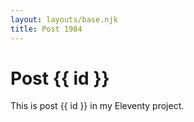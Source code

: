 ```yaml
---
layout: layouts/base.njk
title: Post 1984
---
```


# Post {{ id }}

This is post {{ id }} in my Eleventy project.
